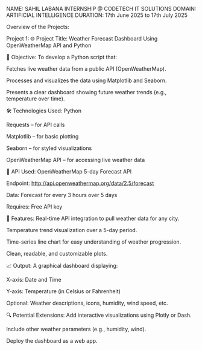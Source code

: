 NAME: SAHIL LABANA INTERNSHIP @ CODETECH IT SOLUTIONS DOMAIN: ARTIFICIAL INTELLIGENCE DURATION: 17th June 2025 to 17th July 2025

Overview of the Projects:

Project 1: 🌐 Project Title:
Weather Forecast Dashboard Using OpenWeatherMap API and Python

📌 Objective:
To develop a Python script that:

Fetches live weather data from a public API (OpenWeatherMap).

Processes and visualizes the data using Matplotlib and Seaborn.

Presents a clear dashboard showing future weather trends (e.g., temperature over time).

🛠️ Technologies Used:
Python

Requests – for API calls

Matplotlib – for basic plotting

Seaborn – for styled visualizations

OpenWeatherMap API – for accessing live weather data

🔗 API Used:
OpenWeatherMap 5-day Forecast API

Endpoint: http://api.openweathermap.org/data/2.5/forecast

Data: Forecast for every 3 hours over 5 days

Requires: Free API key

🧩 Features:
Real-time API integration to pull weather data for any city.

Temperature trend visualization over a 5-day period.

Time-series line chart for easy understanding of weather progression.

Clean, readable, and customizable plots.

📈 Output:
A graphical dashboard displaying:

X-axis: Date and Time

Y-axis: Temperature (in Celsius or Fahrenheit)

Optional: Weather descriptions, icons, humidity, wind speed, etc.

🔍 Potential Extensions:
Add interactive visualizations using Plotly or Dash.

Include other weather parameters (e.g., humidity, wind).

Deploy the dashboard as a web app.
